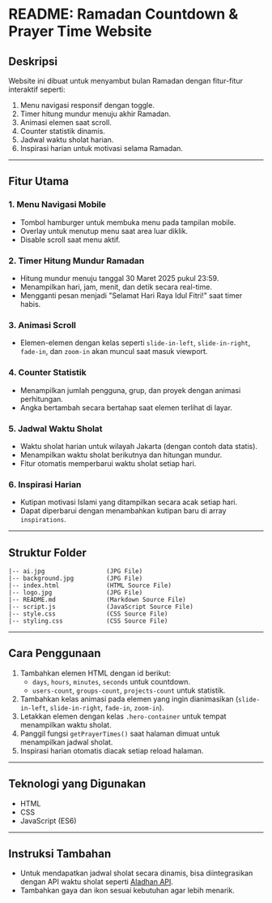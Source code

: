 # README: Ramadan Countdown & Prayer Time Website

## Deskripsi
Website ini dibuat untuk menyambut bulan Ramadan dengan fitur-fitur interaktif seperti:
1. Menu navigasi responsif dengan toggle.
2. Timer hitung mundur menuju akhir Ramadan.
3. Animasi elemen saat scroll.
4. Counter statistik dinamis.
5. Jadwal waktu sholat harian.
6. Inspirasi harian untuk motivasi selama Ramadan.

---

## Fitur Utama
### 1. Menu Navigasi Mobile
- Tombol hamburger untuk membuka menu pada tampilan mobile.
- Overlay untuk menutup menu saat area luar diklik.
- Disable scroll saat menu aktif.

### 2. Timer Hitung Mundur Ramadan
- Hitung mundur menuju tanggal 30 Maret 2025 pukul 23:59.
- Menampilkan hari, jam, menit, dan detik secara real-time.
- Mengganti pesan menjadi "Selamat Hari Raya Idul Fitri!" saat timer habis.

### 3. Animasi Scroll
- Elemen-elemen dengan kelas seperti `slide-in-left`, `slide-in-right`, `fade-in`, dan `zoom-in` akan muncul saat masuk viewport.

### 4. Counter Statistik
- Menampilkan jumlah pengguna, grup, dan proyek dengan animasi perhitungan.
- Angka bertambah secara bertahap saat elemen terlihat di layar.

### 5. Jadwal Waktu Sholat
- Waktu sholat harian untuk wilayah Jakarta (dengan contoh data statis).
- Menampilkan waktu sholat berikutnya dan hitungan mundur.
- Fitur otomatis memperbarui waktu sholat setiap hari.

### 6. Inspirasi Harian
- Kutipan motivasi Islami yang ditampilkan secara acak setiap hari.
- Dapat diperbarui dengan menambahkan kutipan baru di array `inspirations`.

---

## Struktur Folder
```
|-- ai.jpg                 (JPG File)
|-- background.jpg         (JPG File)
|-- index.html             (HTML Source File)
|-- logo.jpg               (JPG File)
|-- README.md              (Markdown Source File)
|-- script.js              (JavaScript Source File)
|-- style.css              (CSS Source File)
|-- styling.css            (CSS Source File)
```

---

## Cara Penggunaan
1. Tambahkan elemen HTML dengan id berikut:
   - `days`, `hours`, `minutes`, `seconds` untuk countdown.
   - `users-count`, `groups-count`, `projects-count` untuk statistik.
2. Tambahkan kelas animasi pada elemen yang ingin dianimasikan (`slide-in-left`, `slide-in-right`, `fade-in`, `zoom-in`).
3. Letakkan elemen dengan kelas `.hero-container` untuk tempat menampilkan waktu sholat.
4. Panggil fungsi `getPrayerTimes()` saat halaman dimuat untuk menampilkan jadwal sholat.
5. Inspirasi harian otomatis diacak setiap reload halaman.

---

## Teknologi yang Digunakan
- HTML
- CSS
- JavaScript (ES6)

---

## Instruksi Tambahan
- Untuk mendapatkan jadwal sholat secara dinamis, bisa diintegrasikan dengan API waktu sholat seperti [Aladhan API](https://aladhan.com/).
- Tambahkan gaya dan ikon sesuai kebutuhan agar lebih menarik.
